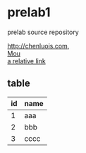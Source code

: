 # prelab1
prelab source repository


<http://chenluois.com>,  
[Mou](https://twitter.com/mou)  
[a relative link](other_file.md)  
[^1]: And that's the footnote.  
![logo](http://finfra.com/f/f.png)  

## table  
|id|name |  
|--|-----|  
|1 |aaa |  
|2 |bbb |  
|3 |cccc |  
